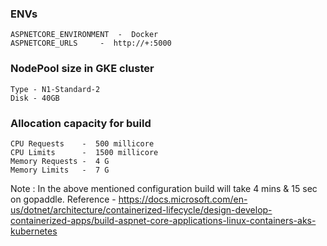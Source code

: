 ### ENVs 

	ASPNETCORE_ENVIRONMENT  -  Docker
	ASPNETCORE_URLS		-  http://+:5000

### NodePool size in GKE cluster

	Type - N1-Standard-2
	Disk - 40GB

### Allocation capacity for build

	CPU Requests    -  500 millicore
	CPU Limits      -  1500 millicore
	Memory Requests -  4 G
	Memory Limits   -  7 G

Note : In the above mentioned configuration build will take 4 mins & 15 sec on gopaddle.
Reference - https://docs.microsoft.com/en-us/dotnet/architecture/containerized-lifecycle/design-develop-containerized-apps/build-aspnet-core-applications-linux-containers-aks-kubernetes
